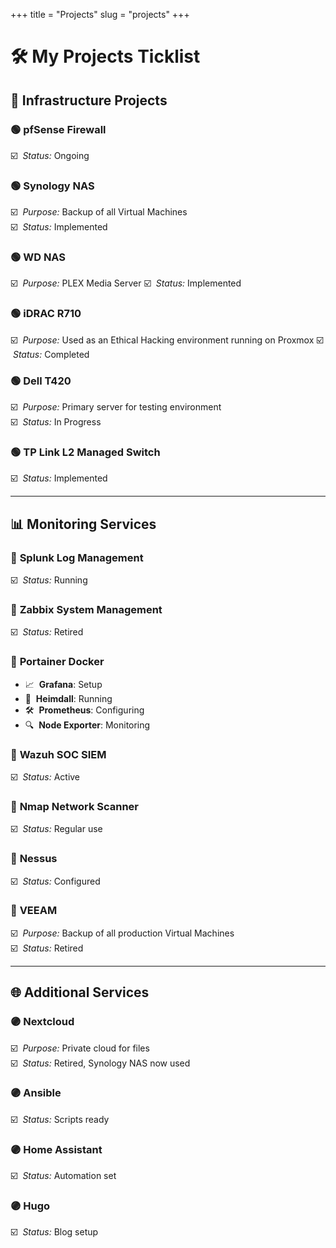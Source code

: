 +++
title = "Projects"
slug = "projects"
+++

# 🛠️ **My Projects Ticklist**

## 🔧 **Infrastructure Projects**

### 🟢 **pfSense Firewall**  
☑️ &nbsp;*Status:* Ongoing

### 🟢 **Synology NAS**  
☑️ &nbsp;*Purpose:* Backup of all Virtual Machines  
☑️ &nbsp;*Status:* Implemented

### 🟢 **WD NAS**  
☑️ &nbsp;*Purpose:* PLEX Media Server
☑️ &nbsp;*Status:* Implemented

### 🟢 **iDRAC R710**  
☑️ &nbsp;*Purpose:* Used as an Ethical Hacking environment running on Proxmox 
☑️ &nbsp;*Status:* Completed

### 🟢 **Dell T420**  
☑️ &nbsp;*Purpose:* Primary server for testing environment  
☑️ &nbsp;*Status:* In Progress

### 🟢 **TP Link L2 Managed Switch**  
☑️ &nbsp;*Status:* Implemented

---

## 📊 **Monitoring Services**

### 🔵 **Splunk Log Management**  
☑️ &nbsp;*Status:* Running

### 🔵 **Zabbix System Management**  
☑️ &nbsp;*Status:* Retired

### 🔵 **Portainer Docker**  
- 📈 &nbsp;**Grafana**: Setup  
- 🚀 &nbsp;**Heimdall**: Running  
- 🛠️ &nbsp;**Prometheus**: Configuring  
- 🔍 &nbsp;**Node Exporter**: Monitoring

### 🔵 **Wazuh SOC SIEM**  
☑️ &nbsp;*Status:* Active

### 🔵 **Nmap Network Scanner**  
☑️ &nbsp;*Status:* Regular use

### 🔵 **Nessus**  
☑️ &nbsp;*Status:* Configured

### 🔵 **VEEAM**  
☑️ &nbsp;*Purpose:* Backup of all production Virtual Machines  
☑️ &nbsp;*Status:* Retired

---

## 🌐 **Additional Services**

### 🟣 **Nextcloud**  
☑️ &nbsp;*Purpose:* Private cloud for files  
☑️ &nbsp;*Status:* Retired, Synology NAS now used

### 🟣 **Ansible**  
☑️ &nbsp;*Status:* Scripts ready

### 🟣 **Home Assistant**  
☑️ &nbsp;*Status:* Automation set

### 🟣 **Hugo**  
☑️ &nbsp;*Status:* Blog setup